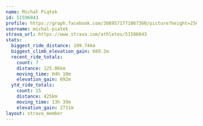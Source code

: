 ```yaml
---
name: Michał Piątek
id: 51596843
profile: https://graph.facebook.com/3089571771067360/picture?height=256&width=256
username: michal-piatek
strava_url: https://www.strava.com/athletes/51596843
stats:
  biggest_ride_distance: 109.74km
  biggest_climb_elevation_gain: 669.2m
  recent_ride_totals:
    count: 7
    distance: 125.06km
    moving_time: 04h 10m
    elevation_gain: 692m
  ytd_ride_totals:
    count: 15
    distance: 425km
    moving_time: 13h 39m
    elevation_gain: 2731m
layout: strava_member
--- 
```

